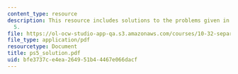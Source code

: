 ```yaml
---
content_type: resource
description: This resource includes solutions to the problems given in problem set
  5.
file: https://ol-ocw-studio-app-qa.s3.amazonaws.com/courses/10-32-separation-processes-spring-2005/bfe3737ce4ea264951b44467e066dacf_ps5_solution.pdf
file_type: application/pdf
resourcetype: Document
title: ps5_solution.pdf
uid: bfe3737c-e4ea-2649-51b4-4467e066dacf
---
```

